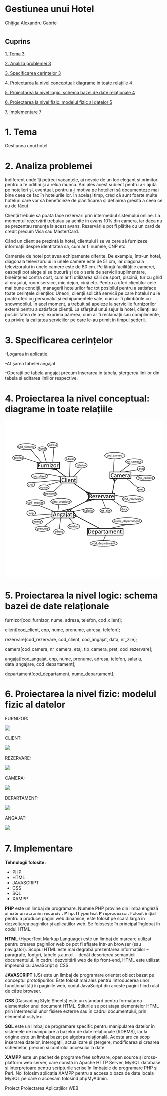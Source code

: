 # Gestiunea unui Hotel

Chițiga Alexandru Gabriel

#
## **Cuprins**

[1. Tema 3](#_Toc139070433)

[2. Analiza problemei 3](#_Toc139070434)

[3. Specificarea cerințelor 3](#_Toc139070435)

[4. Proiectarea la nivel conceptual: diagrame in toate relațiile 4](#_Toc139070436)

[5. Proiectarea la nivel logic: schema bazei de date relaționale 4](#_Toc139070437)

[6. Proiectarea la nivel fizic: modelul fizic al datelor 5](#_Toc139070438)

[7. Implementare 7](#_Toc139070439)

# 1. Tema

Gestiunea unui hotel

# 2. Analiza problemei

Indiferent unde îți petreci vacanțele, ai nevoie de un loc elegant și primitor pentru a te odihni și a relua munca. Am ales acest subiect pentru a-i ajuta pe hotelieri și, eventual, pentru a-i motiva pe hotelieri să documenteze mai bine ceea ce fac în hotelurile lor. În același timp, cred că sunt foarte multe hoteluri care vor să beneficieze de planificarea și definirea greșită a ceea ce au de făcut.

Clienții trebuie să poată face rezervări prin intermediul sistemului online. La momentul rezervării trebuiau sa achite in avans 10% din camera, iar daca nu se prezentau renunța la acest avans. Rezervările pot fi plătite cu un card de credit precum Visa sau MasterCard.

Când un client se prezintă la hotel, clientului i se va cere să furnizeze informații despre identitatea sa, cum ar fi numele, CNP etc.

Camerele de hotel pot avea echipamente diferite. De exemplu, într-un hotel, diagonala televizorului în unele camere este de 51 cm, iar diagonala televizorului în unele camere este de 80 cm. Pe lângă facilitățile camerei, oaspeții pot alege și se bucură și de o serie de servicii suplimentare, bineînțeles contra cost, cum ar fi utilizarea sălii de sport, piscină, tur cu ghid al orașului, room service, mic dejun, cină etc. Pentru a oferi clienților cele mai bune condiții, managerii hotelurilor fac tot posibilul pentru a satisface toate cerințele clienților. Uneori, clienții solicită servicii pe care hotelul nu le poate oferi cu personalul și echipamentele sale, cum ar fi plimbările cu snowmobilul. În acel moment, a trebuit să apeleze la serviciile furnizorilor externi pentru a satisface clienții. La sfârșitul unui sejur la hotel, clienții au posibilitatea de a-și exprima părerea, cum ar fi reclamații sau complimente, cu privire la calitatea serviciilor pe care le-au primit în timpul șederii.

# 3. Specificarea cerințelor

-Logarea in aplicație.

-Afișarea tabelei angajat.

-Operații pe tabela angajat precum Inserarea in tabela, ștergerea liniilor din tabela si editarea liniilor respective.

# 4. Proiectarea la nivel conceptual: diagrame in toate relațiile

![](img/4.png)

# 5. Proiectarea la nivel logic: schema bazei de date relaționale

furnizor[cod\_furnizor, nume, adresa, telefon, cod\_client];

client[cod\_client, cnp, nume, prenume, adresa, telefon];

rezervare[cod\_rezervare, cod\_client, cod\_angajat, data, nr\_zile];

camera[cod\_camera, nr\_camera, etaj, tip\_camera, pret, cod\_rezervare];

angajat[cod\_angajat, cnp, nume, prenume, adresa, telefon, salariu, data\_angajare, cod\_departament];

departament[cod\_departament, nume\_departament];

# 6. Proiectarea la nivel fizic: modelul fizic al datelor

FURNIZOR:

![](RackMultipart20230630-1-4gmcoy_html_56e5c6eb74fe316a.png)

CLIENT:

![](RackMultipart20230630-1-4gmcoy_html_fd5642eeb852c02d.png)

REZERVARE:

![](RackMultipart20230630-1-4gmcoy_html_2e4c49cef865ac7c.png)

CAMERA:

![](RackMultipart20230630-1-4gmcoy_html_64db32c96d9d9472.png)

DEPARTAMENT:

![](RackMultipart20230630-1-4gmcoy_html_3d25cb645b82bdcd.png)

ANGAJAT:

![](RackMultipart20230630-1-4gmcoy_html_700a7d57620ce049.png)

# 7. Implementare

**Tehnologii folosite:**

- PHP
- HTML
- JAVASCRIPT
- CSS
- SQL
- XAMPP

**PHP** este un limbaj de programare. Numele PHP provine din limba engleză și este un acronim recursiv : **P** hp: **H** ypertext **P** reprocessor. Folosit inițial pentru a produce pagini web dinamice, este folosit pe scară largă în dezvoltarea paginilor și aplicațiilor web. Se folosește în principal înglobat în codul HTML.

**HTML** (HyperText Markup Language) este un limbaj de marcare utilizat pentru crearea paginilor web ce pot fi afișate într-un browser (sau navigator). Scopul HTML este mai degrabă prezentarea informațiilor – paragrafe, fonturi, tabele ș.a.m.d. – decât descrierea semanticii documentului. În cadrul dezvoltării web de tip front-end, HTML este utilizat împreună cu JavaScript și CSS.

**JAVASCRIPT** (JS) este un limbaj de programare orientat obiect bazat pe conceptul prototipurilor. Este folosit mai ales pentru introducerea unor funcționalități în paginile web, codul JavaScript din aceste pagini fiind rulat de către browser.

**CSS** (Cascading Style Sheets) este un standard pentru formatarea elementelor unui document HTML. Stilurile se pot atașa elementelor HTML prin intermediul unor fișiere externe sau în cadrul documentului, prin elementul \<style\>.

**SQL** este un limbaj de programare specific pentru manipularea datelor în sistemele de manipulare a bazelor de date relaționale (RDBMS), iar la origine este un limbaj bazat pe algebra relațională. Acesta are ca scop inserarea datelor, interogații, actualizare și ștergere, modificarea și crearea schemelor, precum și controlul accesului la date.

**XAMPP** este un pachet de programe free software, open source și cross-platform web server, care constă în Apache HTTP Server, MySQL database și interpretoare pentru scripturile scrise în limbajele de programare PHP și Perl. Noi folosim aplicația XAMPP pentru a accesa o baza de date locala MySQL pe care o accesam folosind phpMyAdmin.

Proiect Proiectarea Aplicațiilor WEB
